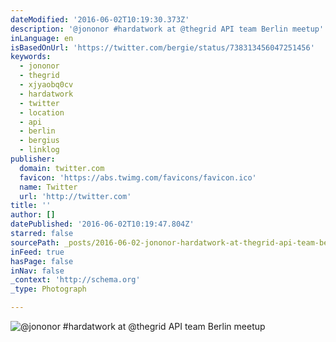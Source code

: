 ```yaml
---
dateModified: '2016-06-02T10:19:30.373Z'
description: '@jononor #hardatwork at @thegrid API team Berlin meetup'
inLanguage: en
isBasedOnUrl: 'https://twitter.com/bergie/status/738313456047251456'
keywords:
  - jononor
  - thegrid
  - xjyaobq0cv
  - hardatwork
  - twitter
  - location
  - api
  - berlin
  - bergius
  - linklog
publisher:
  domain: twitter.com
  favicon: 'https://abs.twimg.com/favicons/favicon.ico'
  name: Twitter
  url: 'http://twitter.com'
title: ''
author: []
datePublished: '2016-06-02T10:19:47.804Z'
starred: false
sourcePath: _posts/2016-06-02-jononor-hardatwork-at-thegrid-api-team-berlin-meetup.md
inFeed: true
hasPage: false
inNav: false
_context: 'http://schema.org'
_type: Photograph

---
```

![@jononor #hardatwork at @thegrid API team Berlin meetup](https://s3-us-west-2.amazonaws.com/the-grid-img/p/983ed42f1da7e39503b5eda1bf534a60c36d0282.jpg)